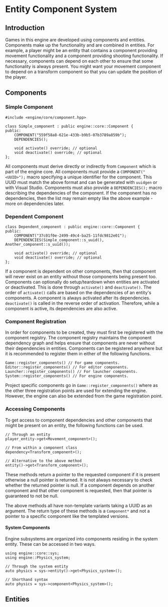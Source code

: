 # Entity Component System

## Introduction
Games in this engine are developed using components and entities. Components
make up the functionality and are combined in entities. For example, a player
might be an entity that contains a component providing movement functionality
and a component providing shooting functionality. If necessary, components
can depend on each other to ensure that some functionality is always present.
You might want your movement component to depend on a transform component so
that you can update the position of the player.

## Components

### Simple Component
```
#include <engine/core/component.hpp>

class Simple_component : public engine::core::Component {
public:
    COMPONENT("559f58a8-621e-433b-b9b5-07b3789a859b");
    DEPENDENCIES();

    void activate() override; // optional
    void deactivate() override; // optional
};
```

All components must derive directly or indirectly from `Component` which is
part of the engine core. All components must provide a `COMPONENT("<UUID>");`
macro specifying a unique identifier for the component. This UUID must match
the above format and can be generated with `uuidgen` or with Visual Studio.
Components must also provide a `DEPENDENCIES();` macro describing the
dependencies of the component. If the component has no dependencies, then the
list may remain empty like the above example - more on dependencies later.

### Dependent Component
```
class Dependent_component : public engine::core::Component {
public:
    COMPONENT("37c01f0e-2499-49c4-ba25-11fdc9812e01");
    DEPENDENCIES(Simple_component::s_uuid(), Another_component::s_uuid());

    void activate() override; // optional
    void deactivate() override; // optional
};
```

If a component is dependent on other components, then that component will
never exist on an entity without those components being present too.
Components can optionally do setup/teardown when entities are activated or
deactivated. This is done through `activate()` and `deactivate()`. The order
of `activate()` calls are based on the dependencies of an entity's
components. A component is always activated after its dependencies.
`deactivate()` is called in the reverse order of activation. Therefore, while
a component is active, its dependencies are also active.

### Component Registration
In order for components to be created, they must first be registered with the
component registry. The component registry maintains the component dependency
graph and helps ensure that components are never without their dependencies
in entities. Components can be registered anywhere but it is recommended to
register them in either of the following functions. 

```
Game::register_components() // For game components.
Editor::register_components() // For editor components.
Launcher::register_components() // For launcher components.
System::register_components() // For engine components.
```

Project specific components go in `Game::register_components()` where as the
other three registration points are used for extending the engine. However,
the engine can also be extended from the game registration point.

### Accessing Components
To get access to component dependencies and other components that might be
present on an entity, the following functions can be used.

```
// Through an entity
player_entity->get<Movement_component>();

// From within a component class
dependency<Transform_component>();

// Alternative to the above method
entity()->get<Transform_component>();
```

These methods return a pointer to the requested component if it is present
otherwise a null pointer is returned. It is not always necessary to check
whether the returned pointer is null. If a component depends on another
component and that other component is requested, then that pointer is
guaranteed to not be null.

The above methods all have non-template variants taking a UUID as an
argument. The return type of these methods is a `Component*` and not a
pointer to a specific component like the templated versions.

#### System Components
Engine subsystems are organized into components residing in the system
entity. These can be accessed in two ways.

```
using engine::core::sys;
using engine::Physics_system;

// Through the system entity
auto physics = sys->entity()->get<Physics_system>();

// Shorthand syntax
auto physics = sys->component<Physics_system>();
```

## Entities